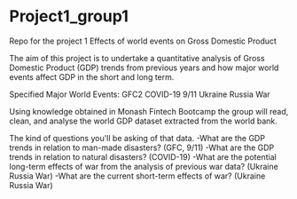 # Project1_group1
Repo for the project 1
Effects of world events on Gross Domestic Product

The aim of this project is to undertake a quantitative analysis of Gross Domestic Product (GDP) trends from previous years and how major world events affect GDP in the short and long term.

Specified Major World Events:
GFC2
COVID-19
9/11 
Ukraine Russia War

Using knowledge obtained in Monash Fintech Bootcamp the group will read, clean, and analyse the world GDP dataset extracted from the world bank. 

The kind of questions you'll be asking of that data.
-What are the GDP trends in relation to man-made disasters? (GFC, 9/11)
-What are the GDP trends in relation to natural disasters? (COVID-19)
-What are the potential long-term effects of war from the analysis of previous war data? (Ukraine Russia War)
-What are the current short-term effects of war? (Ukraine Russia War)
